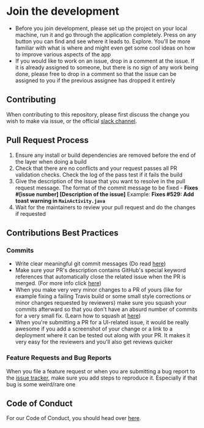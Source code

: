 # Join the development

* Before you join development, please set up the project on your local machine, run it and go through the application completely. Press on any button you can find and see where it leads to. Explore. You'll be more familiar with what is where and might even get some cool ideas on how to improve various aspects of the app
* If you would like to work on an issue, drop in a comment at the issue. If it is already assigned to someone, but there is no sign of any work being done, please free to drop in a comment so that the issue can be assigned to you if the previous assignee has dropped it entirely

## Contributing

When contributing to this repository, please first discuss the change you wish to make via issue, or the official [slack channel](https://openfoodfacts.slack.com/).

## Pull Request Process

1. Ensure any install or build dependencies are removed before the end of the layer when doing a build
2. Check that there are no conflicts and your request passes all PR validation checks. Check the log of the pass test if it fails the build
3. Give the description of the issue that you want to resolve in the pull request message. The format of the commit message to be fixed    - **Fixes #[issue number] [Description of the issue]** Example: **Fixes #529: Add toast warning in `MainActivity.java`**
4. Wait for the maintainers to review your pull request and do the changes if requested

## Contributions Best Practices

### Commits

* Write clear meaningful git commit messages (Do read [here](https://chris.beams.io/posts/git-commit/))
* Make sure your PR's description contains GitHub's special keyword references that automatically close the related issue when the PR is merged. (For more info click [here](https://github.com/blog/1506-closing-issues-via-pull-requests))
* When you make very very minor changes to a PR of yours (like for example fixing a failing Travis build or some small style corrections or minor changes requested by reviewers) make sure you squash your commits afterward so that you don't have an absurd number of commits for a very small fix. (Learn how to squash at [here](https://davidwalsh.name/squash-commits-git))
* When you're submitting a PR for a UI-related issue, it would be really awesome if you add a screenshot of your change or a link to a deployment where it can be tested out along with your PR. It makes it very easy for the reviewers and you'll also get reviews quicker

### Feature Requests and Bug Reports

When you file a feature request or when you are submitting a bug report to the [issue tracker](https://github.com/openfoodfacts/openfoodfacts-server/issues), make sure you add steps to reproduce it. Especially if that bug is some weird/rare one

## Code of Conduct

For our Code of Conduct, you should head over [here](https://en.wiki.openfoodfacts.org/Code_of_conduct).
